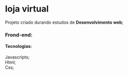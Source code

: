 # loja virtual

Projeto criado durando estudos de **Desenvolvimento web**;

### Frond-end:
#### Tecnologias:

Javascripts;
<br>
Html;
<br>
Css;
